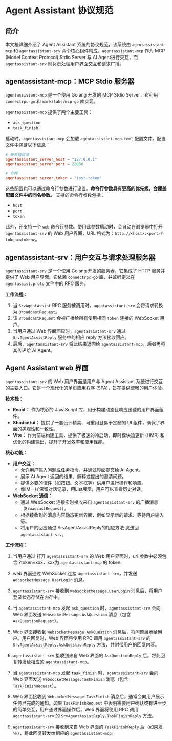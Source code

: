 # Agent Assistant 协议规范

## 简介

本文档详细介绍了 Agent Assistant 系统的协议规范，该系统由 `agentassistant-mcp` 和 `agentassistant-srv` 两个核心组件构成。`agentassistant-mcp` 作为 MCP (Model Context Protocol) Stdio Server 与 AI Agent进行交互，而 `agentassistant-srv` 则负责处理用户界面交互和请求广播。

## agentassistant-mcp：MCP Stdio 服务器

`agentassistant-mcp` 是一个使用 Golang 开发的 MCP Stdio Server，它利用 `connectrpc-go` 和 `mark3labs/mcp-go` 库实现。

`agentassistant-mcp` 提供了两个主要工具：

- `ask_question`
- `task_finish`

启动时，`agentassistant-mcp` 会加载 `agentassistant-mcp.toml` 配置文件。配置文件中包含以下信息：

```toml
# 服务器信息
agentassistant_server_host = "127.0.0.1"
agentassistant_server_port = 22080

# 令牌
agentassistant_server_token = "test-token"
```

这些配置也可以通过命令行参数进行设置。**命令行参数具有更高的优先级，会覆盖配置文件中的同名参数。**
支持的命令行参数包括：

- `host`
- `port`
- `token`

此外，还支持一个 `web` 命令行参数。使用此参数启动时，会自动在浏览器中打开 `agentassistant-srv` 的 Web 用户界面，URL 格式为：`http://<host>:<port>?token=<token>`。

## agentassistant-srv：用户交互与请求处理服务器

`agentassistant-srv` 是一个使用 Golang 开发的服务器，它集成了 HTTP 服务并提供了 Web 用户界面。它依赖 `connectrpc-go` 库，并监听定义在 `agentassist.proto` 文件中的 RPC 服务。

**工作流程：**

1. 当 `SrvAgentAssist` RPC 服务被调用时，`agentassistant-srv` 会将请求转换为 `BroadcastRequest`。
2. 该 `BroadcastRequest` 会被广播给所有使用相同 `token` 连接的 WebSocket 用户。
3. 当用户通过 Web 界面回应时，`agentassistant-srv` 通过 `SrvAgentAssistReply` 服务中的相应 reply 方法接收回应。
4. 最后，`agentassistant-srv` 将此结果返回给 `agentassistant-mcp`，后者再将其传递给 AI Agent。

## Agent Assistant web 界面

`agentassistant-srv` 的 Web 用户界面是用户与 Agent Assistant 系统进行交互的主要入口。它是一个现代化的单页应用程序 (SPA)，旨在提供流畅的用户体验。

**技术栈：**

- **React：** 作为核心的 JavaScript 库，用于构建动态且响应迅速的用户界面组件。
- **Shadcn/ui：** 提供了一套设计精美、可重用且易于定制的 UI 组件，确保了界面的美观性和一致性。
- **Vite：** 作为前端构建工具，提供了极速的冷启动、即时模块热更新 (HMR) 和优化的构建输出，提升了开发效率和应用性能。

**核心功能：**

- **用户交互：**
  - 允许用户输入问题或任务指令，并通过界面提交给 AI Agent。
  - 展示 AI Agent 返回的结果、解释或提出的澄清问题。
  - 提供必要的控件（如按钮、文本框等）供用户进行操作和响应。
  - 像IM一样保留对话记录，用List展示，用户可以查看历史对话。
- **WebSocket 通信：**
  - 通过 WebSocket 连接实时接收来自 `agentassistant-srv` 的广播消息（`BroadcastRequest`）。
  - 根据接收到的消息内容动态更新界面，例如显示新的请求、等待用户输入等。
  - 将用户的回应通过 SrvAgentAssistReply的相应方法 发送回 `agentassistant-srv`。

**工作流程：**

1. 当用户通过 打开 `agentassistant-srv` 的 Web 用户界面时，url 参数中必须包含 ?token=xxx，xxx为 `agentassistant-mcp` 的 token.
2. web 界面通过 WebSocket 连接 `agentassistant-srv`，并发送 `WebsocketMessage.UserLogin` 消息。
3. `agentassistant-srv` 接收到 `WebsocketMessage.UserLogin` 消息后，将用户登录状态存储在内存中。

4. 当 `agentassistant-mcp` 发起 `ask_question` 时，`agentassistant-srv` 会向 Web 界面发送 `WebsocketMessage.AskQuestion` 消息（包含 `AskQuestionRequest`）。
5. Web 界面接收到 `WebsocketMessage.AskQuestion` 消息后，将问题展示给用户。用户回复时，Web 界面将使用 RPC 调用 `agentassistant-srv` 的 `SrvAgentAssistReply.AskQuestionReply` 方法，并附带用户的回复内容。
6. `agentassistant-srv` 接收到来自 Web 界面的 `AskQuestionReply` 后，将此回复转发给相应的 `agentassistant-mcp`。
7. 当 `agentassistant-mcp` 发起 `task_finish` 时，`agentassistant-srv` 会向 Web 界面发送 `WebsocketMessage.TaskFinish` 消息（包含 `TaskFinishRequest`）。
8. Web 界面接收到 `WebsocketMessage.TaskFinish` 消息后，通常会向用户展示任务已完成的通知。如果 `TaskFinishRequest` 中表明需要用户确认或有进一步的简单交互，用户通过界面操作后，Web 界面将使用 RPC 调用 `agentassistant-srv` 的 `SrvAgentAssistReply.TaskFinishReply` 方法。
9. `agentassistant-srv` 接收到来自 Web 界面的 `TaskFinishReply` 后（如果发生），将此回复转发给相应的 `agentassistant-mcp`。
